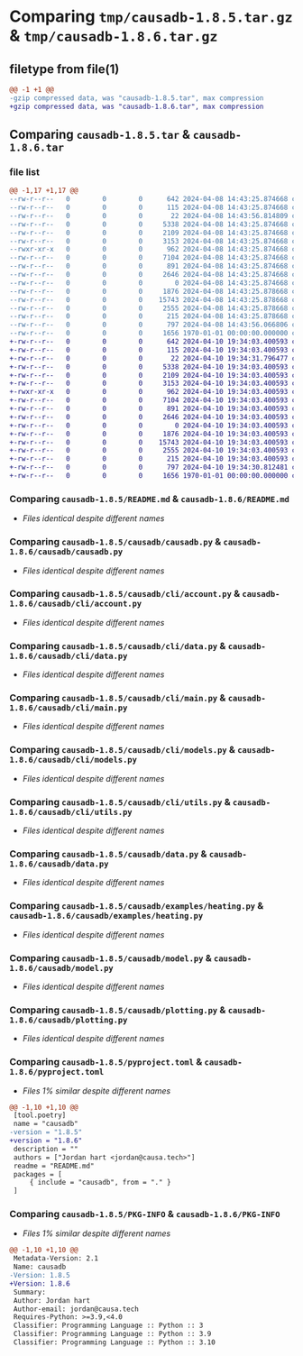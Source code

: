 # Comparing `tmp/causadb-1.8.5.tar.gz` & `tmp/causadb-1.8.6.tar.gz`

## filetype from file(1)

```diff
@@ -1 +1 @@
-gzip compressed data, was "causadb-1.8.5.tar", max compression
+gzip compressed data, was "causadb-1.8.6.tar", max compression
```

## Comparing `causadb-1.8.5.tar` & `causadb-1.8.6.tar`

### file list

```diff
@@ -1,17 +1,17 @@
--rw-r--r--   0        0        0      642 2024-04-08 14:43:25.874668 causadb-1.8.5/README.md
--rw-r--r--   0        0        0      115 2024-04-08 14:43:25.874668 causadb-1.8.5/causadb/__init__.py
--rw-r--r--   0        0        0       22 2024-04-08 14:43:56.814809 causadb-1.8.5/causadb/__version__.py
--rw-r--r--   0        0        0     5338 2024-04-08 14:43:25.874668 causadb-1.8.5/causadb/causadb.py
--rw-r--r--   0        0        0     2109 2024-04-08 14:43:25.874668 causadb-1.8.5/causadb/cli/account.py
--rw-r--r--   0        0        0     3153 2024-04-08 14:43:25.874668 causadb-1.8.5/causadb/cli/data.py
--rwxr-xr-x   0        0        0      962 2024-04-08 14:43:25.874668 causadb-1.8.5/causadb/cli/main.py
--rw-r--r--   0        0        0     7104 2024-04-08 14:43:25.874668 causadb-1.8.5/causadb/cli/models.py
--rw-r--r--   0        0        0      891 2024-04-08 14:43:25.874668 causadb-1.8.5/causadb/cli/utils.py
--rw-r--r--   0        0        0     2646 2024-04-08 14:43:25.874668 causadb-1.8.5/causadb/data.py
--rw-r--r--   0        0        0        0 2024-04-08 14:43:25.874668 causadb-1.8.5/causadb/examples/__init__.py
--rw-r--r--   0        0        0     1876 2024-04-08 14:43:25.878668 causadb-1.8.5/causadb/examples/heating.py
--rw-r--r--   0        0        0    15743 2024-04-08 14:43:25.878668 causadb-1.8.5/causadb/model.py
--rw-r--r--   0        0        0     2555 2024-04-08 14:43:25.878668 causadb-1.8.5/causadb/plotting.py
--rw-r--r--   0        0        0      215 2024-04-08 14:43:25.878668 causadb-1.8.5/causadb/utils.py
--rw-r--r--   0        0        0      797 2024-04-08 14:43:56.066806 causadb-1.8.5/pyproject.toml
--rw-r--r--   0        0        0     1656 1970-01-01 00:00:00.000000 causadb-1.8.5/PKG-INFO
+-rw-r--r--   0        0        0      642 2024-04-10 19:34:03.400593 causadb-1.8.6/README.md
+-rw-r--r--   0        0        0      115 2024-04-10 19:34:03.400593 causadb-1.8.6/causadb/__init__.py
+-rw-r--r--   0        0        0       22 2024-04-10 19:34:31.796477 causadb-1.8.6/causadb/__version__.py
+-rw-r--r--   0        0        0     5338 2024-04-10 19:34:03.400593 causadb-1.8.6/causadb/causadb.py
+-rw-r--r--   0        0        0     2109 2024-04-10 19:34:03.400593 causadb-1.8.6/causadb/cli/account.py
+-rw-r--r--   0        0        0     3153 2024-04-10 19:34:03.400593 causadb-1.8.6/causadb/cli/data.py
+-rwxr-xr-x   0        0        0      962 2024-04-10 19:34:03.400593 causadb-1.8.6/causadb/cli/main.py
+-rw-r--r--   0        0        0     7104 2024-04-10 19:34:03.400593 causadb-1.8.6/causadb/cli/models.py
+-rw-r--r--   0        0        0      891 2024-04-10 19:34:03.400593 causadb-1.8.6/causadb/cli/utils.py
+-rw-r--r--   0        0        0     2646 2024-04-10 19:34:03.400593 causadb-1.8.6/causadb/data.py
+-rw-r--r--   0        0        0        0 2024-04-10 19:34:03.400593 causadb-1.8.6/causadb/examples/__init__.py
+-rw-r--r--   0        0        0     1876 2024-04-10 19:34:03.400593 causadb-1.8.6/causadb/examples/heating.py
+-rw-r--r--   0        0        0    15743 2024-04-10 19:34:03.400593 causadb-1.8.6/causadb/model.py
+-rw-r--r--   0        0        0     2555 2024-04-10 19:34:03.400593 causadb-1.8.6/causadb/plotting.py
+-rw-r--r--   0        0        0      215 2024-04-10 19:34:03.400593 causadb-1.8.6/causadb/utils.py
+-rw-r--r--   0        0        0      797 2024-04-10 19:34:30.812481 causadb-1.8.6/pyproject.toml
+-rw-r--r--   0        0        0     1656 1970-01-01 00:00:00.000000 causadb-1.8.6/PKG-INFO
```

### Comparing `causadb-1.8.5/README.md` & `causadb-1.8.6/README.md`

 * *Files identical despite different names*

### Comparing `causadb-1.8.5/causadb/causadb.py` & `causadb-1.8.6/causadb/causadb.py`

 * *Files identical despite different names*

### Comparing `causadb-1.8.5/causadb/cli/account.py` & `causadb-1.8.6/causadb/cli/account.py`

 * *Files identical despite different names*

### Comparing `causadb-1.8.5/causadb/cli/data.py` & `causadb-1.8.6/causadb/cli/data.py`

 * *Files identical despite different names*

### Comparing `causadb-1.8.5/causadb/cli/main.py` & `causadb-1.8.6/causadb/cli/main.py`

 * *Files identical despite different names*

### Comparing `causadb-1.8.5/causadb/cli/models.py` & `causadb-1.8.6/causadb/cli/models.py`

 * *Files identical despite different names*

### Comparing `causadb-1.8.5/causadb/cli/utils.py` & `causadb-1.8.6/causadb/cli/utils.py`

 * *Files identical despite different names*

### Comparing `causadb-1.8.5/causadb/data.py` & `causadb-1.8.6/causadb/data.py`

 * *Files identical despite different names*

### Comparing `causadb-1.8.5/causadb/examples/heating.py` & `causadb-1.8.6/causadb/examples/heating.py`

 * *Files identical despite different names*

### Comparing `causadb-1.8.5/causadb/model.py` & `causadb-1.8.6/causadb/model.py`

 * *Files identical despite different names*

### Comparing `causadb-1.8.5/causadb/plotting.py` & `causadb-1.8.6/causadb/plotting.py`

 * *Files identical despite different names*

### Comparing `causadb-1.8.5/pyproject.toml` & `causadb-1.8.6/pyproject.toml`

 * *Files 1% similar despite different names*

```diff
@@ -1,10 +1,10 @@
 [tool.poetry]
 name = "causadb"
-version = "1.8.5"
+version = "1.8.6"
 description = ""
 authors = ["Jordan hart <jordan@causa.tech>"]
 readme = "README.md"
 packages = [
     { include = "causadb", from = "." }
 ]
```

### Comparing `causadb-1.8.5/PKG-INFO` & `causadb-1.8.6/PKG-INFO`

 * *Files 1% similar despite different names*

```diff
@@ -1,10 +1,10 @@
 Metadata-Version: 2.1
 Name: causadb
-Version: 1.8.5
+Version: 1.8.6
 Summary: 
 Author: Jordan hart
 Author-email: jordan@causa.tech
 Requires-Python: >=3.9,<4.0
 Classifier: Programming Language :: Python :: 3
 Classifier: Programming Language :: Python :: 3.9
 Classifier: Programming Language :: Python :: 3.10
```

